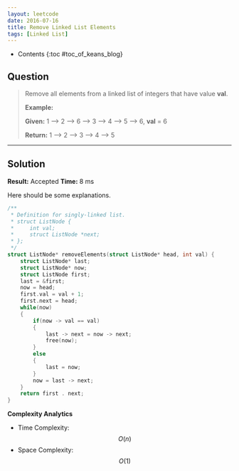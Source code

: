 ```yaml
---
layout: leetcode
date: 2016-07-16
title: Remove Linked List Elements
tags: [Linked List]
---
```


* Contents
{:toc #toc_of_keans_blog}

## Question

> Remove all elements from a linked list of integers that have value **val**.
>
>**Example:**
>
>**Given:** 1 --> 2 --> 6 --> 3 --> 4 --> 5 --> 6, **val** = 6
>
>**Return:** 1 --> 2 --> 3 --> 4 --> 5
>
>     

***

## Solution

**Result:** Accepted **Time:** 8 ms

Here should be some explanations.

```c
/**
 * Definition for singly-linked list.
 * struct ListNode {
 *     int val;
 *     struct ListNode *next;
 * };
 */
struct ListNode* removeElements(struct ListNode* head, int val) {
    struct ListNode* last;
    struct ListNode* now;
    struct ListNode first;
    last = &first;
    now = head;
    first.val = val + 1;
    first.next = head;
    while(now)
    {
        if(now -> val == val)
        {
            last -> next = now -> next;
            free(now);
        }
        else
        {
            last = now;
        }
        now = last -> next;
    }
    return first . next;
}
```

**Complexity Analytics**

- Time Complexity: $$O(n)$$
- Space Complexity: $$O(1)$$
